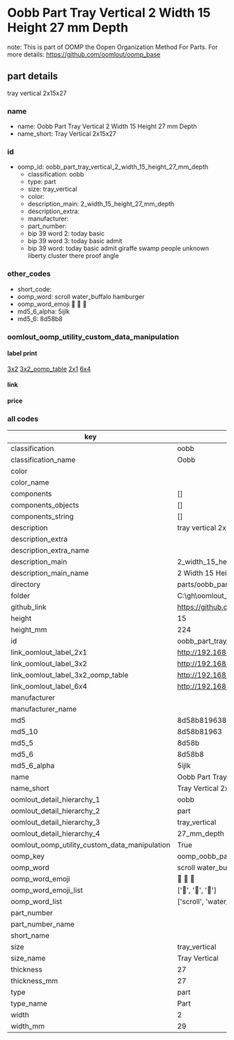 # Oobb Part Tray Vertical 2 Width 15 Height 27 mm Depth  

note: This is part of OOMP the Oopen Organization Method For Parts. For more details: https://github.com/oomlout/oomp_base

##  part details
  



tray vertical 2x15x27



### name
* name: Oobb Part Tray Vertical 2 Width 15 Height 27 mm Depth
* name_short: Tray Vertical 2x15x27 
### id
* oomp_id: oobb_part_tray_vertical_2_width_15_height_27_mm_depth
  * classification: oobb
  * type: part
  * size: tray_vertical
  * color: 
  * description_main: 2_width_15_height_27_mm_depth
  * description_extra: 
  * manufacturer: 
  * part_number: 
  * bip 39 word 2: today basic
  * bip 39 word 3: today basic admit
  * bip 39 word: today basic admit giraffe swamp people unknown liberty cluster there proof angle

### other_codes
* short_code: 
* oomp_word: scroll water_buffalo hamburger
* oomp_word_emoji :scroll: :water_buffalo: :hamburger:
* md5_6_alpha: 5ijlk
* md5_6: 8d58b8






### oomlout_oomp_utility_custom_data_manipulation
#### label print
[3x2](http://192.168.1.245:1112/?label=oomp%205ijlk)
[3x2_oomp_table](http://192.168.1.108:1112/?label=oomp%205ijlk)
[2x1](http://192.168.1.242:1112/?label=oomp%205ijlk)
[6x4](http://192.168.1.55:1112/?label=oomp%205ijlk)    

#### link

                              

#### price







### all codes 
| key | value |  
| --- | --- |  
| classification | oobb |  
| classification_name | Oobb |  
| color |  |  
| color_name |  |  
| components | [] |  
| components_objects | [] |  
| components_string | [] |  
| description | tray vertical 2x15x27 |  
| description_extra |  |  
| description_extra_name |  |  
| description_main | 2_width_15_height_27_mm_depth |  
| description_main_name | 2 Width 15 Height 27 mm Depth |  
| directory | parts/oobb_part_tray_vertical_2_width_15_height_27_mm_depth |  
| folder | C:\gh\oomlout_oobb_version_4_generated_parts\parts\oobb_part_tray_vertical_2_width_15_height_27_mm_depth |  
| github_link | https://github.com/oomlout/oomlout_oomp_part_src/tree/main/parts/oobb_part_tray_vertical_2_width_15_height_27_mm_depth |  
| height | 15 |  
| height_mm | 224 |  
| id | oobb_part_tray_vertical_2_width_15_height_27_mm_depth |  
| link_oomlout_label_2x1 | http://192.168.1.242:1112/?label=oomp%205ijlk |  
| link_oomlout_label_3x2 | http://192.168.1.245:1112/?label=oomp%205ijlk |  
| link_oomlout_label_3x2_oomp_table | http://192.168.1.108:1112/?label=oomp%205ijlk |  
| link_oomlout_label_6x4 | http://192.168.1.55:1112/?label=oomp%205ijlk |  
| manufacturer |  |  
| manufacturer_name |  |  
| md5 | 8d58b8196380fdbe8b6d96220744c71a |  
| md5_10 | 8d58b81963 |  
| md5_5 | 8d58b |  
| md5_6 | 8d58b8 |  
| md5_6_alpha | 5ijlk |  
| name | Oobb Part Tray Vertical 2 Width 15 Height 27 mm Depth |  
| name_short | Tray Vertical 2x15x27  |  
| oomlout_detail_hierarchy_1 | oobb |  
| oomlout_detail_hierarchy_2 | part |  
| oomlout_detail_hierarchy_3 | tray_vertical |  
| oomlout_detail_hierarchy_4 | 27_mm_depth |  
| oomlout_oomp_utility_custom_data_manipulation | True |  
| oomp_key | oomp_oobb_part_tray_vertical_2_width_15_height_27_mm_depth |  
| oomp_word | scroll water_buffalo hamburger |  
| oomp_word_emoji | :scroll: :water_buffalo: :hamburger: |  
| oomp_word_emoji_list | [':scroll:', ':water_buffalo:', ':hamburger:'] |  
| oomp_word_list | ['scroll', 'water_buffalo', 'hamburger'] |  
| part_number |  |  
| part_number_name |  |  
| short_name |  |  
| size | tray_vertical |  
| size_name | Tray Vertical |  
| thickness | 27 |  
| thickness_mm | 27 |  
| type | part |  
| type_name | Part |  
| width | 2 |  
| width_mm | 29 |  
